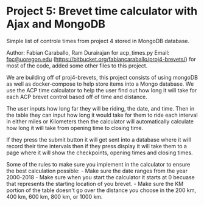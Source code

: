# Project 5: Brevet time calculator with Ajax and MongoDB

Simple list of controle times from project 4 stored in MongoDB database.

Author: Fabian Caraballo, Ram Durairajan for acp_times.py
Email: fpc@uoregon.edu
(https://bitbucket.org/fabiancaraballo/proj4-brevets/) for most of the code, added some other files to this project.



We are building off of proj4-brevets, this project consists of using mongoDB as well as docker-compose
to help store items into a Mongo database. We use the ACP time calculator to help the user find out how long it will take for each ACP brevet control based off of time and distance. 

The user inputs how long far they will be riding, the date, and time. Then in the table they can input how long it would take for them to ride each interval in either miles or Kilometers then the calculator will automatically calculate how long it will take from opening time to closing time.

If they press the submit button it will get sent into a database where it will record their time intervals then if they press display it will take them to a page where it will show the checkpoints, opening times and closing times.

Some of the rules to make sure you implement in the calculator to ensure the best calculation possible:
    - Make sure the date ranges from the year 2000-2018
    - Make sure when you start the calculator it starts at 0 becuase that represents the starting location of you brevet.
    - Make sure the KM portion of the table doesn't go over the distance you choose in the 200 km, 400 km, 600 km, 800 km, or 1000 km.
    